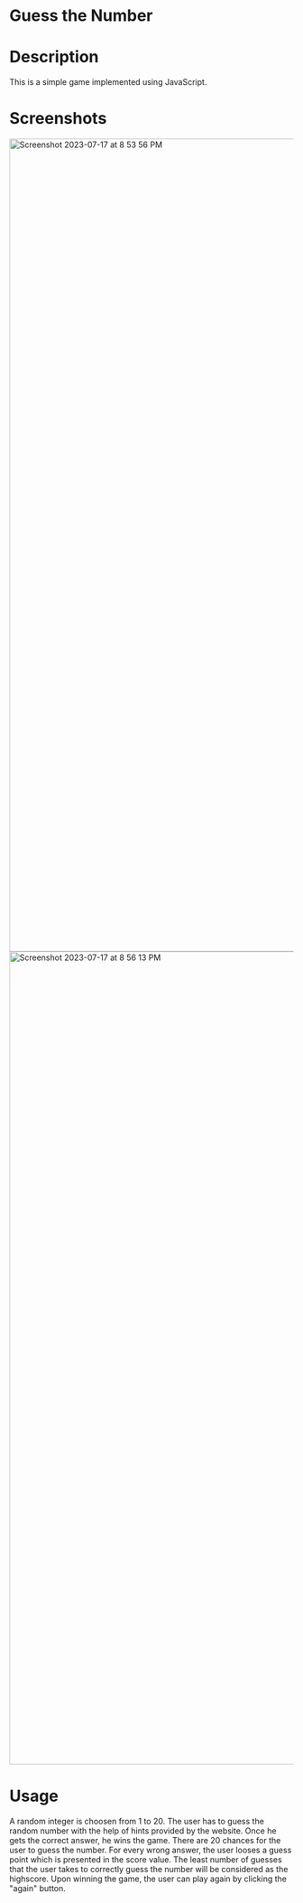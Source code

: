 # Guess the Number

# Description
This is a simple game implemented using JavaScript.

# Screenshots

<img width="1440" alt="Screenshot 2023-07-17 at 8 53 56 PM" src="https://github.com/meghanaadiga7/Guess-the-Number/assets/106051990/71dbebee-b63a-4c4e-b9c7-36bbb733429a">

<img width="1440" alt="Screenshot 2023-07-17 at 8 56 13 PM" src="https://github.com/meghanaadiga7/Guess-the-Number/assets/106051990/8dbf11d6-cb61-4f1c-94e3-a84bdf52c20b">

# Usage
A random integer is choosen from 1 to 20. The user has to guess the random number with the help of hints provided by the website. Once he gets the correct answer, he wins the game. There are 20 chances for the user to guess the number. For every wrong answer, the user looses a guess point which is presented in the score value. The least number of guesses that the user takes to correctly guess the number will be considered as the highscore. Upon winning the game, the user can play again by clicking the "again" button.
